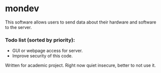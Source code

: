 # mondev

This software allows users to send data about their hardware and software to the server. 
### Todo list (sorted by priority):

- GUI or webpage access for server.
- Improve security of this code.

Written for academic project. Right now quiet insecure, better to not use it.
